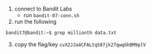 1. connect to Bandit Labs
    * run `bandit-07-conn.sh`
2. run the following    
```bash
bandit7@bandit:~$ grep millionth data.txt
```
3. copy the flag/key `cvX2JJa4CFALtqS87jk27qwqGhBM9plV`

